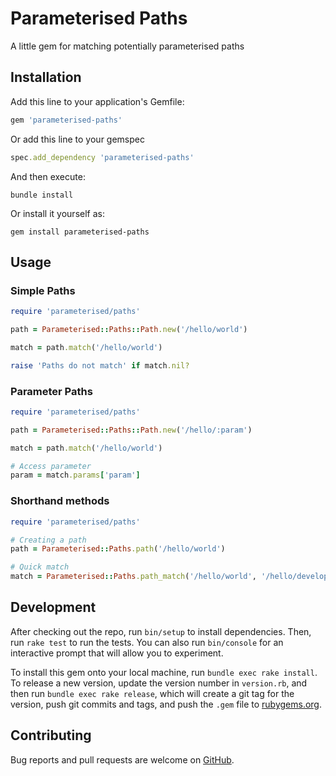 # Parameterised Paths

A little gem for matching potentially parameterised paths

## Installation

Add this line to your application's Gemfile:

```ruby
gem 'parameterised-paths'
```

Or add this line to your gemspec

```ruby
spec.add_dependency 'parameterised-paths'
```

And then execute:

```shell
bundle install
```

Or install it yourself as:

```shell
gem install parameterised-paths
```

## Usage

### Simple Paths

```ruby
require 'parameterised/paths'

path = Parameterised::Paths::Path.new('/hello/world')

match = path.match('/hello/world')

raise 'Paths do not match' if match.nil?
```

### Parameter Paths

```ruby
require 'parameterised/paths'

path = Parameterised::Paths::Path.new('/hello/:param')

match = path.match('/hello/world')

# Access parameter
param = match.params['param']
```

### Shorthand methods

```ruby
require 'parameterised/paths'

# Creating a path
path = Parameterised::Paths.path('/hello/world')

# Quick match
match = Parameterised::Paths.path_match('/hello/world', '/hello/developer')
```

## Development

After checking out the repo, run `bin/setup` to install dependencies. Then, run `rake test` to run the tests. You can also run `bin/console` for an interactive prompt that will allow you to experiment.

To install this gem onto your local machine, run `bundle exec rake install`. To release a new version, update the version number in `version.rb`, and then run `bundle exec rake release`, which will create a git tag for the version, push git commits and tags, and push the `.gem` file to [rubygems.org](https://rubygems.org).

## Contributing

Bug reports and pull requests are welcome on [GitHub](https://github.com/chrisBirmingham/parameterised-paths).
